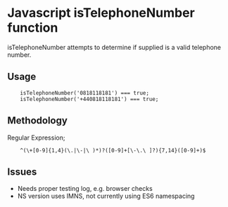 # Javascript isTelephoneNumber function
isTelephoneNumber attempts to determine if supplied is a valid telephone number.
## Usage
```
    isTelephoneNumber('0818118181') === true;
    isTelephoneNumber('+440818118181') === true;
```

## Methodology

Regular Expression;
```
    ^(\+[0-9]{1,4}(\.|\-|\ )*)?([0-9]+[\-\.\ ]?){7,14}([0-9]+)$
```

## Issues

* Needs proper testing log, e.g. browser checks
* NS version uses IMNS, not currently using ES6 namespacing
